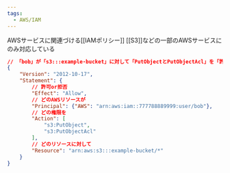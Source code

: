 ```yaml
---
tags:
  - AWS/IAM
---
```

AWSサービスに関連づける[[IAMポリシー]]
[[S3]]などの一部のAWSサービスにのみ対応している

```json
// 「bob」が「s3:::example-bucket」に対して「PutObjectとPutObjectAcl」を「許可」する
{
	"Version": "2012-10-17",
	"Statement": {
		// 許可or拒否
		"Effect": "Allow",
		// どのAWSリソースが
		"Principal": {"AWS": "arn:aws:iam::777788889999:user/bob"},
		// どの権限を
		"Action": [
			"s3:PutObject",
			"s3:PutObjectAcl"
		],
		// どのリソースに対して
		"Resource": "arn:aws:s3:::example-bucket/*"
	}
}
```